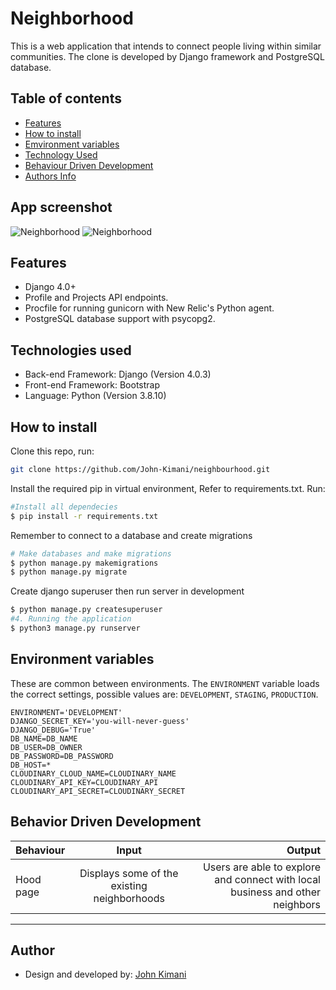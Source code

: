# Neighborhood

This is a web application that intends to connect people living within similar communities. The clone is developed by Django framework and PostgreSQL database.


## Table of contents
+ [Features](#features)
+ [How to install ](#how-to-install)
+ [Emvironment variables](#environment-variables)
+ [Technology Used](#technologies-used)
+ [Behaviour Driven Development](#behavior-driven-development)
+ [Authors Info](#author)
## App screenshot
![Neighborhood]()
![Neighborhood]()
## Features

- Django 4.0+
- Profile and Projects API endpoints.
- Procfile for running gunicorn with New Relic's Python agent.
- PostgreSQL database support with psycopg2.


## Technologies used
- Back-end Framework: Django (Version 4.0.3)
- Front-end Framework: Bootstrap
- Language: Python (Version 3.8.10)

## How to install
Clone this repo, run:
```bash
git clone https://github.com/John-Kimani/neighbourhood.git
```
Install the required pip in virtual environment, Refer to requirements.txt. Run:
```bash
#Install all dependecies
$ pip install -r requirements.txt
```
Remember to connect to a database and create migrations
```bash
# Make databases and make migrations
$ python manage.py makemigrations 
$ python manage.py migrate 
```
Create django superuser then run server in development
```  bash
$ python manage.py createsuperuser 
#4. Running the application
$ python3 manage.py runserver
```
## Environment variables

These are common between environments. The `ENVIRONMENT` variable loads the correct settings, possible values are: `DEVELOPMENT`, `STAGING`, `PRODUCTION`.

```
ENVIRONMENT='DEVELOPMENT'
DJANGO_SECRET_KEY='you-will-never-guess'
DJANGO_DEBUG='True'
DB_NAME=DB_NAME
DB_USER=DB_OWNER
DB_PASSWORD=DB_PASSWORD
DB_HOST=*
CLOUDINARY_CLOUD_NAME=CLOUDINARY_NAME
CLOUDINARY_API_KEY=CLOUDINARY_API
CLOUDINARY_API_SECRET=CLOUDINARY_SECRET
```

## Behavior Driven Development

| Behaviour | Input | Output |
| :---------------- | :---------------: | ------------------: |
| Hood page | Displays some of the existing neighborhoods | Users are able to explore and connect with local business and other neighbors |



****
## Author

* Design and developed by: [John Kimani](https://github.com/John-Kimani)